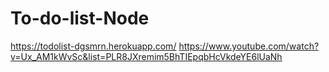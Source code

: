 # To-do-list-Node
https://todolist-dgsmrn.herokuapp.com/
https://www.youtube.com/watch?v=Ux_AM1kWvSc&list=PLR8JXremim5BhTIEpqbHcVkdeYE6lUaNh
